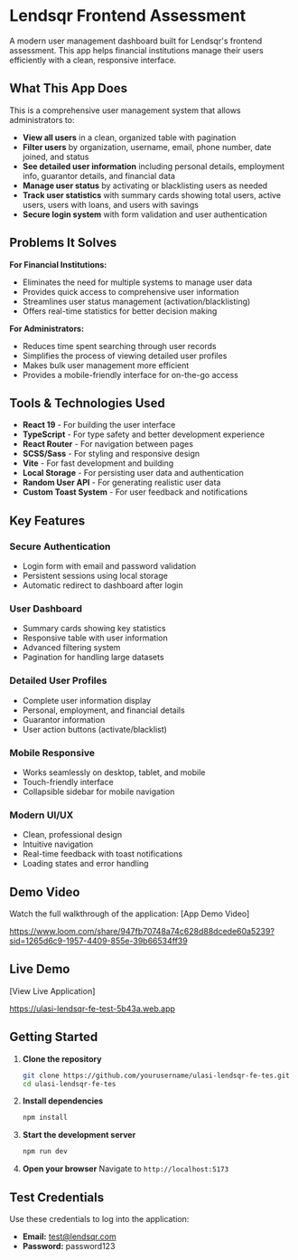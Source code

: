 # Lendsqr Frontend Assessment

A modern user management dashboard built for Lendsqr's frontend assessment. This app helps financial institutions manage their users efficiently with a clean, responsive interface.

## What This App Does

This is a comprehensive user management system that allows administrators to:

- **View all users** in a clean, organized table with pagination
- **Filter users** by organization, username, email, phone number, date joined, and status
- **See detailed user information** including personal details, employment info, guarantor details, and financial data
- **Manage user status** by activating or blacklisting users as needed
- **Track user statistics** with summary cards showing total users, active users, users with loans, and users with savings
- **Secure login system** with form validation and user authentication

## Problems It Solves

**For Financial Institutions:**

- Eliminates the need for multiple systems to manage user data
- Provides quick access to comprehensive user information
- Streamlines user status management (activation/blacklisting)
- Offers real-time statistics for better decision making

**For Administrators:**

- Reduces time spent searching through user records
- Simplifies the process of viewing detailed user profiles
- Makes bulk user management more efficient
- Provides a mobile-friendly interface for on-the-go access

## Tools & Technologies Used

- **React 19** - For building the user interface
- **TypeScript** - For type safety and better development experience
- **React Router** - For navigation between pages
- **SCSS/Sass** - For styling and responsive design
- **Vite** - For fast development and building
- **Local Storage** - For persisting user data and authentication
- **Random User API** - For generating realistic user data
- **Custom Toast System** - For user feedback and notifications

## Key Features

###  Secure Authentication

- Login form with email and password validation
- Persistent sessions using local storage
- Automatic redirect to dashboard after login

###  User Dashboard

- Summary cards showing key statistics
- Responsive table with user information
- Advanced filtering system
- Pagination for handling large datasets

###  Detailed User Profiles

- Complete user information display
- Personal, employment, and financial details
- Guarantor information
- User action buttons (activate/blacklist)

###  Mobile Responsive

- Works seamlessly on desktop, tablet, and mobile
- Touch-friendly interface
- Collapsible sidebar for mobile navigation

###  Modern UI/UX

- Clean, professional design
- Intuitive navigation
- Real-time feedback with toast notifications
- Loading states and error handling

## Demo Video

Watch the full walkthrough of the application:
[App Demo Video]

https://www.loom.com/share/947fb70748a74c628d88dcede60a5239?sid=1265d6c9-1957-4409-855e-39b66534ff39

## Live Demo

[View Live Application] 

https://ulasi-lendsqr-fe-test-5b43a.web.app

## Getting Started

1. **Clone the repository**

   ```bash
   git clone https://github.com/yourusername/ulasi-lendsqr-fe-tes.git
   cd ulasi-lendsqr-fe-tes
   ```

2. **Install dependencies**

   ```bash
   npm install
   ```

3. **Start the development server**

   ```bash
   npm run dev
   ```

4. **Open your browser**
   Navigate to `http://localhost:5173`

## Test Credentials

Use these credentials to log into the application:

- **Email:** test@lendsqr.com
- **Password:** password123